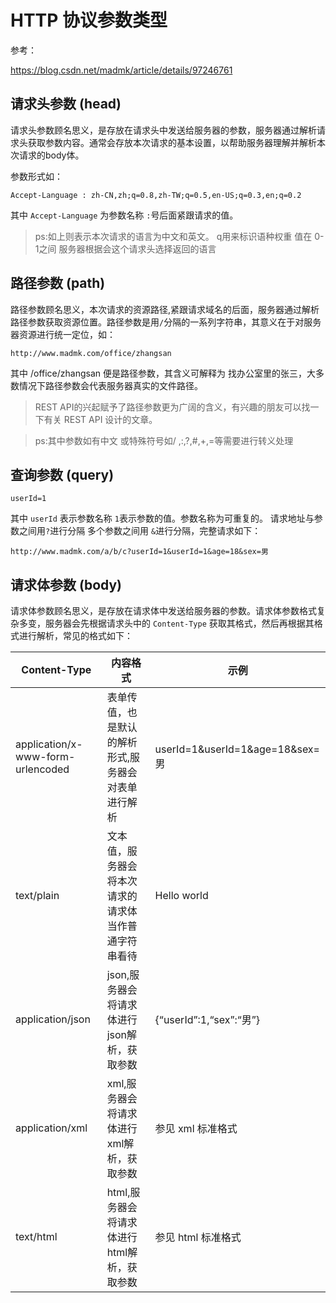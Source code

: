 # HTTP 协议参数类型

参考：

https://blog.csdn.net/madmk/article/details/97246761

## 请求头参数 (head)

请求头参数顾名思义，是存放在请求头中发送给服务器的参数，服务器通过解析请求头获取参数内容。通常会存放本次请求的基本设置，以帮助服务器理解并解析本次请求的body体。

参数形式如：

```
Accept-Language : zh-CN,zh;q=0.8,zh-TW;q=0.5,en-US;q=0.3,en;q=0.2
```

其中 `Accept-Language` 为参数名称 `:`号后面紧跟请求的值。

> ps:如上则表示本次请求的语言为中文和英文。 q用来标识语种权重 值在 0-1之间 服务器根据会这个请求头选择返回的语言

## 路径参数 (path)

路径参数顾名思义，本次请求的资源路径,紧跟请求域名的后面，服务器通过解析路径参数获取资源位置。路径参数是用`/`分隔的一系列字符串，其意义在于对服务器资源进行统一定位，如：

```
http://www.madmk.com/office/zhangsan
```

其中 /office/zhangsan 便是路径参数，其含义可解释为 找办公室里的张三，大多数情况下路径参数会代表服务器真实的文件路径。

> REST API的兴起赋予了路径参数更为广阔的含义，有兴趣的朋友可以找一下有关 REST API 设计的文章。

> ps:其中参数如有中文 或特殊符号如/ ,:,?,#,+,=等需要进行转义处理

## 查询参数 (query)

```
userId=1
```

其中 `userId` 表示参数名称 `1`表示参数的值。参数名称为可重复的。 请求地址与参数之间用`?`进行分隔 多个参数之间用 `&`进行分隔，完整请求如下：

```
http://www.madmk.com/a/b/c?userId=1&userId=1&age=18&sex=男
```

## 请求体参数 (body)

请求体参数顾名思义，是存放在请求体中发送给服务器的参数。请求体参数格式复杂多变，服务器会先根据请求头中的 `Content-Type` 获取其格式，然后再根据其格式进行解析，常见的格式如下：

| Content-**Type**                  | 内容格式                                             | 示例                            |
| --------------------------------- | ---------------------------------------------------- | ------------------------------- |
| application/x-www-form-urlencoded | 表单传值，也是默认的解析形式,服务器会对表单进行解析  | userId=1&userId=1&age=18&sex=男 |
| text/plain                        | 文本值，服务器会将本次请求的请求体当作普通字符串看待 | Hello world                     |
| application/json                  | json,服务器会将请求体进行json解析，获取参数          | {“userId”:1,“sex”:“男”}         |
| application/xml                   | xml,服务器会将请求体进行xml解析，获取参数            | 参见 xml 标准格式               |
| text/html                         | html,服务器会将请求体进行html解析，获取参数          | 参见 html 标准格式              |

 